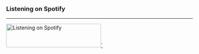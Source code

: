 

### Listening on Spotify
---
<a href="https://now-playing-profile-32tppdqcd-abhigyantrips.vercel.app/api/now-playing.ts?open">
    <img src="https://now-playing-profile-32tppdqcd-abhigyantrips.vercel.app/api/now-playing.ts" width="256" height="64" alt="Listening on Spotify">`
</a>
